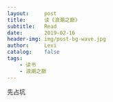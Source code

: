 ```yaml
---
layout:     post
title:      读《浪潮之巅》
subtitle:   Read
date:       2019-02-16
header-img: img/post-bg-wave.jpg
author:     Levi
catalog:    false
tags:
    - 读书
    - 浪潮之巅
---
```

先占坑